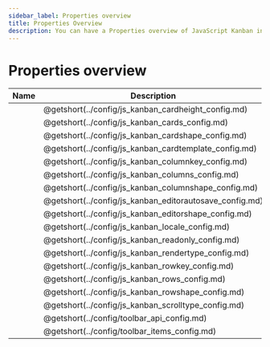 ```yaml
---
sidebar_label: Properties overview
title: Properties Overview
description: You can have a Properties overview of JavaScript Kanban in the documentation of the DHTMLX JavaScript Kanban library. Browse developer guides and API reference, try out code examples and live demos, and download a free 30-day evaluation version of DHTMLX Kanban.
---
```


# Properties overview

| Name                                                      | Description                                             |
| ----------------------------------------------------------| --------------------------------------------------------|
| [](../config/js_kanban_cardheight_config.md)              | @getshort(../config/js_kanban_cardheight_config.md)     |
| [](../config/js_kanban_cards_config.md)                   | @getshort(../config/js_kanban_cards_config.md)          |
| [](../config/js_kanban_cardshape_config.md)               | @getshort(../config/js_kanban_cardshape_config.md)      |
| [](../config/js_kanban_cardtemplate_config.md)            | @getshort(../config/js_kanban_cardtemplate_config.md)   |
| [](../config/js_kanban_columnkey_config.md)               | @getshort(../config/js_kanban_columnkey_config.md)      |
| [](../config/js_kanban_columns_config.md)                 | @getshort(../config/js_kanban_columns_config.md)        |
| [](../config/js_kanban_columnshape_config.md)             | @getshort(../config/js_kanban_columnshape_config.md)    |
| [](../config/js_kanban_editorautosave_config.md)          | @getshort(../config/js_kanban_editorautosave_config.md) |
| [](../config/js_kanban_editorshape_config.md)             | @getshort(../config/js_kanban_editorshape_config.md)    |
| [](../config/js_kanban_locale_config.md)                  | @getshort(../config/js_kanban_locale_config.md)         |
| [](../config/js_kanban_readonly_config.md)                | @getshort(../config/js_kanban_readonly_config.md)       |
| [](../config/js_kanban_rendertype_config.md)              | @getshort(../config/js_kanban_rendertype_config.md)     |
| [](../config/js_kanban_rowkey_config.md)                  | @getshort(../config/js_kanban_rowkey_config.md)         |
| [](../config/js_kanban_rows_config.md)                    | @getshort(../config/js_kanban_rows_config.md)           |
| [](../config/js_kanban_rowshape_config.md)                | @getshort(../config/js_kanban_rowshape_config.md)       |
| [](../config/js_kanban_scrolltype_config.md)              | @getshort(../config/js_kanban_scrolltype_config.md)     |
| [](../config/toolbar_api_config.md)                       | @getshort(../config/toolbar_api_config.md)              |
| [](../config/toolbar_items_config.md)                     | @getshort(../config/toolbar_items_config.md)            |
